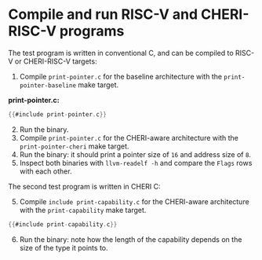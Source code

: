 # Compile and run RISC-V and CHERI-RISC-V programs

<!--- This exercise steps you through getting up and running with code compilation
#and execution for RISC-V and CHERI-RISC-V programs. --->

The test program is written in conventional C, and can be compiled
to RISC-V or CHERI-RISC-V targets:

1. Compile `print-pointer.c` for the baseline architecture with the `print-pointer-baseline` make target.

**print-pointer.c:**
```C
{{#include print-pointer.c}}
```
2. Run the binary.
3. Compile `print-pointer.c` for the CHERI-aware architecture with the `print-pointer-cheri` make target.
4. Run the binary: it should print a pointer size of `16` and address size
   of `8`.
5. Inspect both binaries with `llvm-readelf -h` and compare the `Flags` rows with each other.

The second test program is written in CHERI C:

5. Compile `include print-capability.c` for the CHERI-aware architecture with the `print-capability` make target.
```C
{{#include print-capability.c}}
```
6. Run the binary: note how the length of the capability depends on the size of
   the type it points to.
